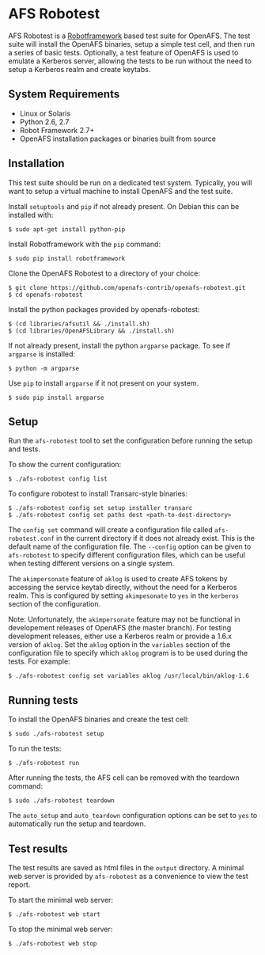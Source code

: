 # AFS Robotest

AFS Robotest is a [Robotframework][1] based test suite for OpenAFS. The test
suite will install the OpenAFS binaries, setup a simple test cell, and then run
a series of basic tests.  Optionally, a test feature of OpenAFS is used to
emulate a Kerberos server, allowing the tests to be run without the need to
setup a Kerberos realm and create keytabs.

[1]: http://robotframework.org/

## System Requirements

* Linux or Solaris
* Python 2.6, 2.7
* Robot Framework 2.7+
* OpenAFS installation packages or binaries built from source

## Installation

This test suite should be run on a dedicated test system.  Typically, you will
want to setup a virtual machine to install OpenAFS and the test suite.

Install `setuptools` and `pip` if not already present. On Debian this can be
installed with:

    $ sudo apt-get install python-pip

Install Robotframework with the `pip` command:

    $ sudo pip install robotframework

Clone the OpenAFS Robotest to a directory of your choice:

    $ git clone https://github.com/openafs-contrib/openafs-robotest.git
    $ cd openafs-robotest

Install the python packages provided by openafs-robotest:

    $ (cd libraries/afsutil && ./install.sh)
    $ (cd libraries/OpenAFSLibrary && ./install.sh)

If not already present, install the python `argparse` package.  To see if
`argparse` is installed:

    $ python -m argparse

Use `pip` to install `argparse` if it not present on your system.

    $ sudo pip install argparse

## Setup

Run the `afs-robotest` tool to set the configuration before running the setup
and tests.

To show the current configuration:

    $ ./afs-robotest config list

To configure robotest to install Transarc-style binaries:

    $ ./afs-robotest config set setup installer transarc
    $ ./afs-robotest config set paths dest <path-to-dest-directory>

The `config set` command will create a configuration file called
`afs-robotest.conf` in the current directory if it does not already exist. This
is the default name of the configuration file. The `--config` option can be
given to `afs-robotest` to specify different configuration files, which can be
useful when testing different versions on a single system.

The `akimpersonate` feature of `aklog` is used to create AFS tokens by
accessing the service keytab directly, without the need for a Kerberos realm.
This is configured by setting `akimpesonate` to `yes` in the `kerberos` section
of the configuration.

Note: Unfortunately, the `akimpersonate` feature may not be functional in
developement releases of OpenAFS (the master branch).  For testing development
releases, either use a Kerberos realm or provide a 1.6.x version of `aklog`.
Set the `aklog` option in the `variables` section of the configuration file to
specify which `aklog` program is to be used during the tests. For example:

    $ ./afs-robotest config set variables aklog /usr/local/bin/aklog-1.6


## Running tests

To install the OpenAFS binaries and create the test cell:

    $ sudo ./afs-robotest setup

To run the tests:

    $ ./afs-robotest run

After running the tests, the AFS cell can be removed with the teardown
command:

    $ sudo ./afs-robotest teardown

The `auto_setup` and `auto_teardown` configuration options can be set to `yes`
to automatically run the setup and teardown.

## Test results

The test results are saved as html files in the `output` directory.  A minimal
web server is provided by `afs-robotest` as a convenience to view the test
report.

To start the minimal web server:

    $ ./afs-robotest web start

To stop the minimal web server:

    $ ./afs-robotest web stop

